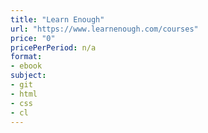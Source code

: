 ```yaml
---
title: "Learn Enough"
url: "https://www.learnenough.com/courses"
price: "0"
pricePerPeriod: n/a
format: 
- ebook
subject: 
- git
- html
- css
- cl
---
```

